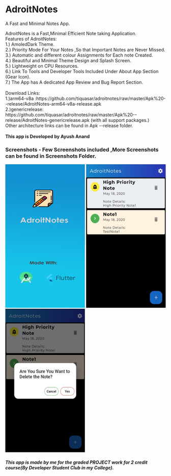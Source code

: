 # AdroitNotes
A Fast and Minimal Notes App.<br>
<p>
AdroitNotes is a Fast,Minimal Efficient Note taking Application.<br>
Features of AdroitNotes:<br>
  1.) AmoledDark Theme.<br>
  2.) Priority Mode For Your Notes ,So that Important Notes are Never Missed.<br>
  3.) Automatic and different colour Assignments for Each note Created.<br>
  4.) Beautiful and Minimal Theme Design and Splash Screen.<br>
  5.) Lightweight on CPU Resources.<br>
  6.) Link To Tools and Developer Tools Included Under About App Section (Gear Icon).<br>
  7.) The App has A dedicated App Review and Bug Report Section.<br><br>
  Download Links:<br>
1.)arm64-v8a :https://github.com/tiquasar/adroitnotes/raw/master/Apk%20--release/AdroitNotes-arm64-v8a-release.apk<br>
2.)genericrelease: https://github.com/tiquasar/adroitnotes/raw/master/Apk%20--release/AdroitNotes-genericrelease.apk (with all support packages.)<br>
Other architecture links can be found in Apk --release folder.<br><br>
<b>This app is Developed by Ayush Anand</b><br>

  
  
</p>

<h3> Screenshots - Few Screenshots included ,More Screenshots can be found in Screenshots Folder.</h3>


<img src="https://github.com/tiquasar/adroitnotes/blob/master/ScreenShots/splash.png" height="450" width="250"  >
<img src="https://github.com/tiquasar/adroitnotes/blob/master/ScreenShots/Screenshot%20(3).jpeg" height="450" width="250" >

<img src="https://github.com/tiquasar/adroitnotes/blob/master/ScreenShots/Screenshot%20(2).jpeg" height="450" width="250"  >




<h5> This app is made by me for the graded PROJECT work for 2 credit course(By Developer Student Club in my College).
